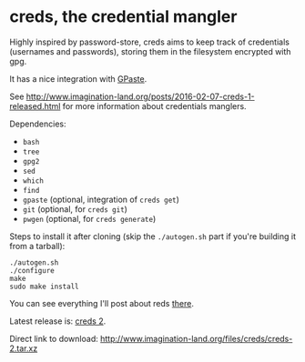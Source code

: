 creds, the credential mangler
=============================

Highly inspired by password-store, creds aims to keep track of credentials (usernames and passwords),
storing them in the filesystem encrypted with gpg.

It has a nice integration with [GPaste](https://github.com/Keruspe/GPaste).

See <http://www.imagination-land.org/posts/2016-02-07-creds-1-released.html> for more information about credentials manglers.

Dependencies:

- `bash`
- `tree`
- `gpg2`
- `sed`
- `which`
- `find`
- `gpaste` (optional, integration of `creds get`)
- `git` (optional, for `creds git`)
- `pwgen` (optional, for `creds generate`)

Steps to install it after cloning (skip the `./autogen.sh` part if you're building it from a tarball):

    ./autogen.sh
    ./configure
    make
    sudo make install

You can see everything I'll post about reds [there](http://www.imagination-land.org/tags/creds.html).

Latest release is: [creds 2](http://www.imagination-land.org/posts/2016-02-08-creds-2-released.html).

Direct link to download: <http://www.imagination-land.org/files/creds/creds-2.tar.xz>
